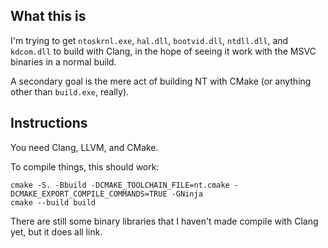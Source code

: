 ## What this is
I'm trying to get `ntoskrnl.exe`, `hal.dll`, `bootvid.dll`, `ntdll.dll`, and `kdcom.dll` to build with Clang,
in the hope of seeing it work with the MSVC binaries in a normal build.

A secondary goal is the mere act of building NT with CMake (or anything other than `build.exe`, really).

## Instructions
You need Clang, LLVM, and CMake.

To compile things, this should work:
```shell
cmake -S. -Bbuild -DCMAKE_TOOLCHAIN_FILE=nt.cmake -DCMAKE_EXPORT_COMPILE_COMMANDS=TRUE -GNinja
cmake --build build
```

There are still some binary libraries that I haven't made compile with Clang yet, but it does all link.
